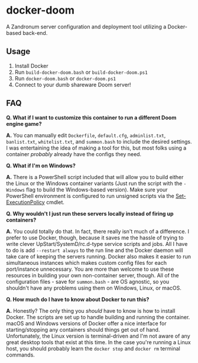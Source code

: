 # docker-doom

A Zandronum server configuration and deployment tool utilizing a Docker-based back-end.

## Usage

1. Install Docker
2. Run `build-docker-doom.bash` or `build-docker-doom.ps1`
3. Run `docker-doom.bash` or `docker-doom.ps1`
4. Connect to your dumb shareware Doom server!

## FAQ

**Q. What if I want to customize this container to run a different Doom engine game?**

**A.** You can manually edit `Dockerfile`, `default.cfg`, `adminlist.txt`, `banlist.txt`, `whitelist.txt`, and `summon.bash` to include the desired settings. I was entertaining the idea of making a tool for this, but most folks using a container _probably_ already have the configs they need.

**Q. What if I'm on Windows?**

**A.** There is a PowerShell script included that will allow you to build either the Linux or the Windows container variants (Just run the script with the `-Windows` flag to build the Windows-based version). Make sure your PowerShell environment is configured to run unsigned scripts via the [Set-ExecutionPolicy](https://docs.microsoft.com/en-us/powershell/module/microsoft.powershell.security/set-executionpolicy?view=powershell-6) cmdlet.

**Q. Why wouldn't I just run these servers locally instead of firing up containers?**

**A.** You could totally do that. In fact, there really isn't much of a difference. I prefer to use Docker, though, because it saves me the hassle of trying to write clever UpStart/SystemD/rc.d-type service scripts and jobs. All I have to do is add `--restart always` to the run line and the Docker daemon will take care of keeping the servers running. Docker also makes it easier to run simultaneous instances which makes custom config files for each port/instance unnecessary. You are more than welcome to use these resources in building your own non-container server, though. All of the configuration files - save for `summon.bash` - are OS agnostic, so you shouldn't have any problems using them on Windows, Linux, or macOS.

**Q. How much do I have to know about Docker to run this?**

**A.** Honestly? The only thing you _should_ have to know is how to install Docker. The scripts are set up to handle building and running the container. macOS and Windows versions of Docker offer a nice interface for starting/stopping any containers should things get out of hand. Unfortunately, the Linux version is terminal-driven and I'm not aware of any great desktop tools that exist at this time. In the case you're running a Linux host, you should probably learn the `docker stop` and `docker rm` terminal commands.
